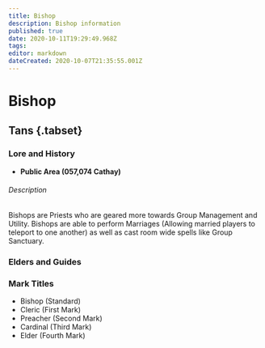 ```yaml
---
title: Bishop
description: Bishop information
published: true
date: 2020-10-11T19:29:49.968Z
tags: 
editor: markdown
dateCreated: 2020-10-07T21:35:55.001Z
---
```


# Bishop
 ## Tans {.tabset}
  ### Lore and History
 - **Public Area (057,074 Cathay)**
######  Description
 Bishops are Priests who are geared more towards Group Management and Utility. Bishops are able to perform Marriages (Allowing married players to teleport to one another) as well as cast room wide spells like Group Sanctuary.
 
  ### Elders and Guides
  ### Mark Titles
 - Bishop (Standard)
 - Cleric (First Mark)
 - Preacher (Second Mark)
 - Cardinal (Third Mark)
 - Elder (Fourth Mark)